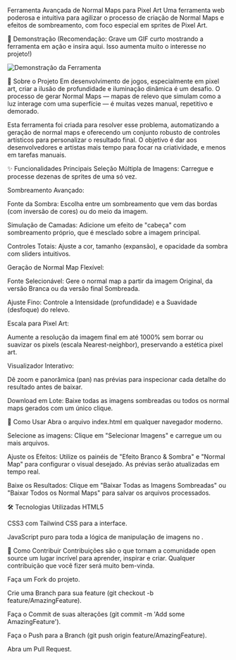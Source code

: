 Ferramenta Avançada de Normal Maps para Pixel Art
Uma ferramenta web poderosa e intuitiva para agilizar o processo de criação de Normal Maps e efeitos de sombreamento, com foco especial em sprites de Pixel Art.

🎨 Demonstração
(Recomendação: Grave um GIF curto mostrando a ferramenta em ação e insira aqui. Isso aumenta muito o interesse no projeto!)

![Demonstração da Ferramenta](link_para_seu_gif_aqui.gif)

📜 Sobre o Projeto
Em desenvolvimento de jogos, especialmente em pixel art, criar a ilusão de profundidade e iluminação dinâmica é um desafio. O processo de gerar Normal Maps — mapas de relevo que simulam como a luz interage com uma superfície — é muitas vezes manual, repetitivo e demorado.

Esta ferramenta foi criada para resolver esse problema, automatizando a geração de normal maps e oferecendo um conjunto robusto de controles artísticos para personalizar o resultado final. O objetivo é dar aos desenvolvedores e artistas mais tempo para focar na criatividade, e menos em tarefas manuais.

✨ Funcionalidades Principais
Seleção Múltipla de Imagens: Carregue e processe dezenas de sprites de uma só vez.

Sombreamento Avançado:

Fonte da Sombra: Escolha entre um sombreamento que vem das bordas (com inversão de cores) ou do meio da imagem.

Simulação de Camadas: Adicione um efeito de "cabeça" com sombreamento próprio, que é mesclado sobre a imagem principal.

Controles Totais: Ajuste a cor, tamanho (expansão), e opacidade da sombra com sliders intuitivos.

Geração de Normal Map Flexível:

Fonte Selecionável: Gere o normal map a partir da imagem Original, da versão Branca ou da versão final Sombreada.

Ajuste Fino: Controle a Intensidade (profundidade) e a Suavidade (desfoque) do relevo.

Escala para Pixel Art:

Aumente a resolução da imagem final em até 1000% sem borrar ou suavizar os pixels (escala Nearest-neighbor), preservando a estética pixel art.

Visualizador Interativo:

Dê zoom e panorâmica (pan) nas prévias para inspecionar cada detalhe do resultado antes de baixar.

Download em Lote: Baixe todas as imagens sombreadas ou todos os normal maps gerados com um único clique.

🚀 Como Usar
Abra o arquivo index.html em qualquer navegador moderno.

Selecione as imagens: Clique em "Selecionar Imagens" e carregue um ou mais arquivos.

Ajuste os Efeitos: Utilize os painéis de "Efeito Branco & Sombra" e "Normal Map" para configurar o visual desejado. As prévias serão atualizadas em tempo real.

Baixe os Resultados: Clique em "Baixar Todas as Imagens Sombreadas" ou "Baixar Todos os Normal Maps" para salvar os arquivos processados.

🛠️ Tecnologias Utilizadas
HTML5

CSS3 com Tailwind CSS para a interface.

JavaScript puro para toda a lógica de manipulação de imagens no <canvas>.

🤝 Como Contribuir
Contribuições são o que tornam a comunidade open source um lugar incrível para aprender, inspirar e criar. Qualquer contribuição que você fizer será muito bem-vinda.

Faça um Fork do projeto.

Crie uma Branch para sua feature (git checkout -b feature/AmazingFeature).

Faça o Commit de suas alterações (git commit -m 'Add some AmazingFeature').

Faça o Push para a Branch (git push origin feature/AmazingFeature).

Abra um Pull Request.
